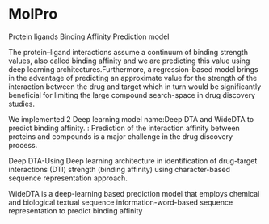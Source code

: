 # MolPro
Protein ligands Binding Affinity Prediction model

The protein–ligand interactions assume a continuum of binding strength values, also called binding affinity and we are predicting this value using deep learning architectures.Furthermore, a regression-based model brings in the advantage of predicting an approximate value for the strength of the interaction between the drug and target which in turn would be significantly beneficial for limiting the large compound search-space in drug discovery studies.


We implemented 2 Deep learning model name:Deep DTA and WideDTA to predict binding affinity.
: Prediction of the interaction affinity between proteins and compounds is a major challenge in the drug discovery process.

Deep DTA-Using Deep learning architecture in identification of drug-target interactions (DTI) strength (binding affinity) using character-based sequence representation approach.

WideDTA is a deep-learning based prediction model that employs chemical and biological textual sequence information-word-based sequence representation to predict binding affinity
 
